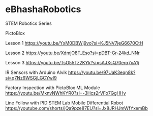 # eBhashaRobotics
STEM Robotics Series

PictoBlox

Lesson 1
https://youtu.be/YxM0DBWj9vo?si=KJ5NV7jeG6670CtH

Lesson 2
https://youtu.be/XdmjO8T_Eso?si=pDBT-Gr-24kd_NNr

Lesson 3
https://youtu.be/TsO55Tz2KYk?si=sAJXsQ70erq7xA1j

IR Sensors with Arduino Alvik
https://youtu.be/97UaK3eqn8k?si=q7Nz9WSGjLGCYwI9

Factory Inspection with PictoBlox ML Module
https://youtu.be/MknvNWhKYR0?si=-3Hcs2rVFo7GgHHy

Line Follow with PID STEM Lab Mobile Differential Robot
https://youtube.com/shorts/jQa9pze87EU?si=Jx8JRHJmWfYxemBb






